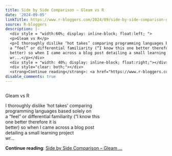 ```yaml
---
title: Side by Side Comparison – Gleam vs R
date: '2024-09-05'
linkTitle: https://www.r-bloggers.com/2024/09/side-by-side-comparison-gleam-vs-r/
source: R-bloggers
description: |-
  <div style = "width:60%; display: inline-block; float:left; ">
  <p>Gleam vs R</p>
  <p>I thoroughly dislike ‘hot takes’ comparing programming languages based solely on<br />
  a “feel” or differential familiarity (“I know this one better therefore it is<br />
  better) so when I came across a blog post detailing a small learning project<br />
  wr...</p></div>
  <div style = "width: 40%; display: inline-block; float:right;"></div>
  <div style="clear: both;"></div>
  <strong>Continue reading</strong>: <a href="https://www.r-bloggers.com/2024/09/side-by-side-comparison-gleam-vs-r/">Side by Side Comparison – Gleam ...
disable_comments: true
---
```

<div style = "width:60%; display: inline-block; float:left; ">
<p>Gleam vs R</p>
<p>I thoroughly dislike ‘hot takes’ comparing programming languages based solely on<br />
a “feel” or differential familiarity (“I know this one better therefore it is<br />
better) so when I came across a blog post detailing a small learning project<br />
wr...</p></div>
<div style = "width: 40%; display: inline-block; float:right;"></div>
<div style="clear: both;"></div>
<strong>Continue reading</strong>: <a href="https://www.r-bloggers.com/2024/09/side-by-side-comparison-gleam-vs-r/">Side by Side Comparison – Gleam ...